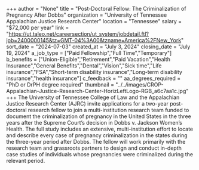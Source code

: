 +++
author = "None"
title = "Post-Doctoral Fellow: The Criminalization of Pregnancy After Dobbs"
organization = "University of Tennessee Appalachian Justice Research Center"
location = "Tennessee"
salary = "$72,000 per year"
link = "https://ut.taleo.net/careersection/ut_system/jobdetail.ftl?job=2400000145&tz=GMT-04%3A00&tzname=America%2FNew_York"
sort_date = "2024-07-03"
created_at = "July 3, 2024"
closing_date = "July 19, 2024"
a_job_type = ["Paid Fellowship","Full Time","Temporary"]
b_benefits = ["Union-Eligible","Retirement","Paid Vacation","Health Insurance","General Benefits","Dental","Vision","Sick time","Life insurance","FSA","Short-term disability insurance","Long-term disability insurance","health insurance"]
c_feedback = ""
aa_degrees_required = "PhD or DrPH degree required"
thumbnail = "../../images/CROP-Appalachian-Justice-Research-Center-HorizLeftLogo-RGB_a6c7aa1c.jpg"
+++
The University of Tennessee College of Law and the Appalachian Justice Research Center (AJRC) invite applications for a two-year post-doctoral research fellow to join a multi-institution research team funded to document the criminalization of pregnancy in the United States in the three years after the Supreme Court’s decision in Dobbs v. Jackson Women’s Health. The full study includes an extensive, multi-institution effort to locate and describe every case of pregnancy criminalization in the states during the three-year period after Dobbs. The fellow will work primarily with the research team and grassroots partners to design and conduct in-depth case studies of individuals whose pregnancies were criminalized during the relevant period.  